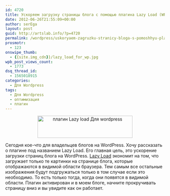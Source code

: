 ```yaml
---
id: 4720
title: Ускоряем загрузку страницы блога с помощью плагина Lazy Load (WP)
date: 2012-06-26T21:55:09+00:00
author: serEga
layout: post
guid: http://artslab.info/?p=4720
permalink: /wordpress/uskoryaem-zagruzku-stranicy-bloga-s-pomoshhyu-plagina-lazy-load-wp/
prosmotr:
  - 123
onswipe_thumb:
  - {{site.img_cdn}}/lazy_load_for_wp.jpg
wpb_post_views_count:
  - 1773
dsq_thread_id:
  - 1565018915
categories:
  - Для Wordpress
tags:
  - Для Wordpress
  - оптимизация
  - плагин
---
```

<center>
  <a href="{{site.img_cdn}}/lazy_load_for_wp.jpg"><img src="{{site.img_cdn}}/lazy_load_for_wp-300x70.jpg" alt="плагин Lazy load Для wordpress" title="lazy_load_for_wp" width="300" height="70" class="aligncenter size-medium wp-image-4721" srcset="{{site.img_cdn}}/lazy_load_for_wp-300x70.jpg 300w, {{site.img_cdn}}/lazy_load_for_wp.jpg 790w" sizes="(max-width: 300px) 100vw, 300px" /></a>
</center>

Сегодня кое-что для владельцев блогов на WordPress. Хочу рассказать о плагине под названием Lazy Load. Его главная цель, это ускорение загрузки страниц блога на WordPress. [Lazy Load](http://wordpress.org/extend/plugins/lazy-load/) экономит на том, что загружает только те картинки на странице блога, которые отображаются в видимой области браузера. Тем самым все остальные изображения будут подгружаться только в том случае если это необходимо. То есть только тогда, когда они появятся в видимой области.
Плагин активирован и в моем блоге, начните прокручивать страницу вниз и вы увидите как он работает.